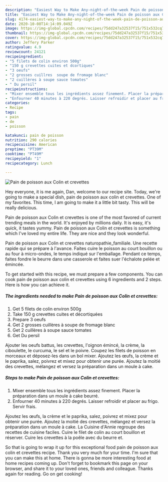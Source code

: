 ```yaml
---
description: "Easiest Way to Make Any-night-of-the-week Pain de poisson aux Colin et crevettes"
title: "Easiest Way to Make Any-night-of-the-week Pain de poisson aux Colin et crevettes"
slug: 4174-easiest-way-to-make-any-night-of-the-week-pain-de-poisson-aux-colin-et-crevettes
date: 2020-10-08T14:14:09.049Z
image: https://img-global.cpcdn.com/recipes/75dd247a32537f15/751x532cq70/pain-de-poisson-aux-colin-et-crevettes-photo-principale-de-la-recette.jpg
thumbnail: https://img-global.cpcdn.com/recipes/75dd247a32537f15/751x532cq70/pain-de-poisson-aux-colin-et-crevettes-photo-principale-de-la-recette.jpg
cover: https://img-global.cpcdn.com/recipes/75dd247a32537f15/751x532cq70/pain-de-poisson-aux-colin-et-crevettes-photo-principale-de-la-recette.jpg
author: Jeffery Parker
ratingvalue: 4.9
reviewcount: 24121
recipeingredient:
- "5 filets de colin environ 500g"
- "150 g crevettes cuites et dcortiques"
- "3 oeufs"
- "2 grosses cuillres  soupe de fromage blanc"
- "2 cuillères à soupe sauce tomates"
- " Du persil"
recipeinstructions:
- "Mixer ensemble tous les ingrédients assez finement. Placer la préparation dans un moule à cake beurré."
- "Enfourner 40 minutes à 220 degrés. Laisser refroidir et placer au frigo. Servir frais."
categories:
- Recipe
tags:
- pain
- de
- poisson

katakunci: pain de poisson 
nutrition: 290 calories
recipecuisine: American
preptime: "PT39M"
cooktime: "PT49M"
recipeyield: "1"
recipecategory: Lunch

---
```



![Pain de poisson aux Colin et crevettes](https://img-global.cpcdn.com/recipes/75dd247a32537f15/751x532cq70/pain-de-poisson-aux-colin-et-crevettes-photo-principale-de-la-recette.jpg)

Hey everyone, it is me again, Dan, welcome to our recipe site. Today, we're going to make a special dish, pain de poisson aux colin et crevettes. One of my favorites. This time, I am going to make it a little bit tasty. This will be really delicious.

Pain de poisson aux Colin et crevettes is one of the most favored of current trending meals in the world. It's enjoyed by millions daily. It is easy, it's quick, it tastes yummy. Pain de poisson aux Colin et crevettes is something which I've loved my entire life. They are nice and they look wonderful.

Pain de poisson aux Colin et crevettes naturopathie_familiale. Une recette rapide qui se prépare à l&#39;avance. Faites cuire le poisson au court bouillon ou au four à micro-ondes, le temps indiqué sur l&#39;emballage. Pendant ce temps, faites fondre le beurre dans une casserole et faites suer l&#39;échalote pelée et émincée.


To get started with this recipe, we must prepare a few components. You can cook pain de poisson aux colin et crevettes using 6 ingredients and 2 steps. Here is how you can achieve it.

<!--inarticleads1-->

##### The ingredients needed to make Pain de poisson aux Colin et crevettes:

1. Get 5 filets de colin environ 500g
1. Take 150 g crevettes cuites et décortiquées
1. Prepare 3 oeufs
1. Get 2 grosses cuillères à soupe de fromage blanc
1. Get 2 cuillères à soupe sauce tomates
1. Get  Du persil


Ajouter les oeufs battus, les crevettes, l&#39;oignon émincé, la crème, la ciboulette, le curcuma, le sel et le poivre. Coupez les filets de poisson en morceaux et déposez-les dans un bol mixer. Ajoutez les œufs, la crème et le paprika, salez, poivrez et mixez pour obtenir une purée. Ajoutez la moitié des crevettes, mélangez et versez la préparation dans un moule à cake. 

<!--inarticleads2-->

##### Steps to make Pain de poisson aux Colin et crevettes:

1. Mixer ensemble tous les ingrédients assez finement. Placer la préparation dans un moule à cake beurré.
1. Enfourner 40 minutes à 220 degrés. Laisser refroidir et placer au frigo. Servir frais.


Ajoutez les œufs, la crème et le paprika, salez, poivrez et mixez pour obtenir une purée. Ajoutez la moitié des crevettes, mélangez et versez la préparation dans un moule à cake. La Cuisine d&#39;Annie regroupe des recettes de cuisine faciles. Cuire le filet de colin au court bouillon et réserver. Cuire les crevettes à la poêle avec du beurre et. 

So that is going to wrap it up for this exceptional food pain de poisson aux colin et crevettes recipe. Thank you very much for your time. I'm sure that you can make this at home. There is gonna be more interesting food at home recipes coming up. Don't forget to bookmark this page on your browser, and share it to your loved ones, friends and colleague. Thanks again for reading. Go on get cooking!
